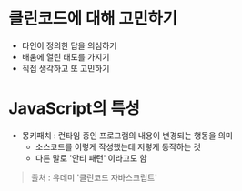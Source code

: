 # 클린코드에 대해 고민하기

* 타인이 정의한 답을 의심하기
* 배움에 열린 태도를 가지기
* 직접 생각하고 또 고민하기

# JavaScript의 특성
* 몽키패치 : 런타임 중인 프로그램의 내용이 변경되는 행동을 의미
  * 소스코드를 이렇게 작성했는데 저렇게 동작하는 것
  * 다른 말로 '안티 패턴' 이라고도 함

> 출처 : 유데미 '클린코드 자바스크립트'
